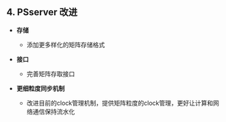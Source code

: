 ## 4. PSserver 改进

* **存储**
	* 添加更多样化的矩阵存储格式

* **接口**
	* 完善矩阵存取接口

* **更细粒度同步机制**
	* 改进目前的clock管理机制，提供矩阵粒度的clock管理，更好让计算和网络通信保持流水化
